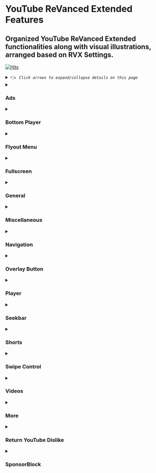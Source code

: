 # YouTube ReVanced Extended Features


## Organized YouTube ReVanced Extended functionalities along with visual illustrations, arranged based on RVX Settings.

[![Hits](https://hits.sh/github.com/kazimmt/rvx-features/hits.svg)](https://hits.sh/github.com/kazimmt/rvx-features/hits/)

<details><summary> 👈 <code><i> Click arrows to expand/collapse details on this page </i></code></summary></details>

<details>
<summary>

### Ads</summary>
<img src="/assets/youtube/header/ads.jpg" >
  
**Hide general ads**
>Removes general ads.
<img src="/assets/youtube/ads/hide-general-ads.jpg" >

**Hide image shelf**
>Hides image shelves from YouTube Feed
<img src="/assets/youtube/ads/hide-image-shelf.jpg" >

**Hide merchandise shelf**
>Hides merchandise ads from feed.
<img src="/assets/youtube/ads/hide-merchandise-shelf.jpg" >

**Hide paid promotion banner**
>Hides paid promotion banner from video
<img src="/assets/youtube/ads/hide-paid-promotion-banner.jpg" >

**Hide self sponsored cards**
>Hides self sponsored cards under video info.
<img src="/assets/youtube/ads/hide-self-sponsored-card.jpg" >

**View product Banner**
>Hides View products Banner from Video Player
<img src="/assets/youtube/ads/hide-view-products-banner.jpg" >

**Web search result**
>Hides web search results from search feed.
<img src="/assets/youtube/ads/hide-web-search-result.jpg" >

**Hide video ads**
>Removes ads in the video player.
<img src="/assets/youtube/ads/hide-video-ads.jpg" >

**Hide get premium**
>Hides the YouTube Premium promotion banner between the player and video description.
<img src="/assets/youtube/ads/hide-get-premium.jpg" >
</details>

<details>
<summary>

### Bottom Player</summary>
<img src="/assets/youtube/header/bottom-player.jpg" >

**Button container**

**Hide button container**
>Adds the options to hide action buttons under a video.
<img src="/assets/youtube/bottom-player/hide-button-container.jpg" >

**Comments**

**Hide channel guidelines**
>Hide community guidelines from comments.
<img src="/assets/youtube/bottom-player/hide-channel-guidelines.jpg" >

**Hide comments section**
>Adds options to hide comment component under a video.
<img src="/assets/youtube/bottom-player/hide-comment-section.jpg" >

**Hide thanks button**
>Hides super thanks button from comments.
<img src="/assets/youtube/bottom-player/hide-thanks-button.jpg" >

**Hide preview comment**
>Hides preview from comments
<img src="/assets/youtube/bottom-player/hide-preview-comment.jpg" >
</details>

<details>
<summary>

### Flyout Menu</summary>
<img src="/assets/youtube/header/flyout-menu.jpg" >

**Feed flyout panel**

**Hide feed flyout menu**
>Hides components from feed flyout menu.
<img src="/assets/youtube/flyout-menu/hide-feed-flyout-menu.jpg" >

**Player flyout panel**

**Enable old quality layout**
>Enables the original quality flyout menu.
<img src="/assets/youtube/flyout-menu/enable-old-quality-layout.jpg" >

**Hide flyout panel**
>Adds options to hide player settings flyout panel.
<img src="/assets/youtube/flyout-menu/hide-flyout-panel.jpg" >
</details>

<details>
<summary>

### Fullscreen</summary>
<img src="/assets/youtube/header/fullscreen.jpg" >

**Hide autoplay preview**
>Hides the autoplay preview container in the fullscreen.
<img src="/assets/youtube/fullscreen/hide-autoplay-preview.jpg" >

**Hide endscreen overlay**
>Hides endscreen overlay when swiping up while in fullscreen and at the end of videos.
<img src="/assets/youtube/fullscreen/hide-endscreen-overlay.jpg" >

**Hide fullscreen panels**
>Hides video description and comments panel in fullscreen view.
<img src="/assets/youtube/fullscreen/hide-fullscreen-panels.jpg" >

**Quick actions**

**Hide quick actions container**
>Adds the options to hide quick actions components in the fullscreen.
<img src="/assets/youtube/fullscreen/hide-quick-actions-container.jpg" >
```
You can also hide them separately.
```

**Experimental Flags**

**Enable compact controls overlay**
>Compact all control overlay in fullscressn.
<img src="/assets/youtube/fullscreen/enable-compact-controls-overlay.jpg"
</details>

<details>
<summary>

### General</summary>
<img src="/assets/youtube/header/general.jpg" >

**Disable forced auto captions**
>Disable forced captions from being automatically enabled.
<img src="/assets/youtube/general/disable-forced-auto-caption.jpg" >

**Enable tablet mini player**
>Enables the tablet mini player layout.
<img src="/assets/youtube/general/enable-tablet-mini-player.jpg" >

**Enable wide search bar**
>Replaces the search icon with a wide search bar. This will hide the YouTube logo when active.
<img src="/assets/youtube/general/enable-wide-search-bar.jpg" >

**Hide account menu**
>Hide account menu elements.
<img src="/assets/youtube/general/hide-account-menu-elements.jpg" >

**Hide auto player popup panels**
>Hide automatic popup panels (playlist or live chat) on video player.
<img src="/assets/youtube/general/hide-auto-player-popup.jpg" >

**Hide category bar**
>Hide the category bar at the top of the feed, at the top of related videos & from search result.
<img src="/assets/youtube/general/hide-category-bar.jpg" >

**Hide channel avatar section**
>Hides the channel avatar section of the subscription feed.
<img src="/assets/youtube/general/hide-channel-avatar-section.jpg" >

**Hide crowdfunding box**
>Hides the crowdfunding box between the player and video description.
<img src="/assets/youtube/general/hide-crowdfunding-box.jpg" >

**Hide email address**
>Hides the email address(handle) in the account switcher.
<img src="/assets/youtube/general/hide-email-address.jpg" >

**Hide floating microphone**
>Hide floating microphone button from search page.
<img src="/assets/youtube/general/hide-floating-microphone.jpg" >

**Hide load more button**
>Hides load more ˅ / show more ˅ button on search feed.
<img src="/assets/youtube/general/hide-load-more-button.jpg" >

**Hide mix playlists**
>Removes mix playlists from home feed and video player.
<img src="/assets/youtube/general/hide-mix-playlist.jpg" >

**Hide snackbar**
>Hides the snackbar action popup.
<img src="/assets/youtube/general/hide-snackbar.jpg" >

**Hide suggestions shelf**
>Hides the Breaking news/top news, continue watching, Explore more channels, Shopping & watch it again shelves.
<img src="/assets/youtube/general/hide-suggestions-shelf.jpg" >

**Hide trending searches**
>Hide trending searches in the search bar.
<img src="/assets/youtube/general/hide-search-terms.jpg" >

**Header switch**
>Add switch to change header. [Regular or Premium]
<img src="/assets/youtube/general/header-switch.jpg" >

**Layout**

**Hide album cards**
>Hides the album cards below the artist description.
<img src="/assets/youtube/general/hide-album-cards.jpg" >

**Hide browse store button**
>Hide browse store button from any channel.

**Hide channel member shelf**
>Hide member shelf from channel.
<img src="/assets/youtube/general/hide-channel-member-shelf.jpg" >

**Hide community post**
>Hides community posts on the homepage tab & also from subscriptions feed.
<img src="/assets/youtube/general/hide-community-post.jpg" >

**Hide expandable chip under video**
>Hides expandable chip under video
<img src="/assets/youtube/general/hide-expandable-chip.jpg" >

**Hide feed surveys**
>Hides survey on the homepage and subscription feed
<img src="/assets/youtube/general/hide-feed-survey.jpg" >

**Hide gray description**
>Hides 'People also watched this video' under a video
<img src="/assets/youtube/general/hide-gray-description.jpg" >

**Hide gray seperator**
>Hides annoying gray lines between Video & Community Post
<img src="/assets/youtube/general/hide-gray-seperator.jpg" >

**Hide info panels**
>Hides important information panels from feed/search
<img src="/assets/youtube/general/hide-info-panels.jpg" >

**Hide join Button**
>Hides join button in channelbar.
<img src="/assets/youtube/general/hide-join-button.jpg" >

**Hide latest posts**
>Hides latest posts panels from feed
<img src="/assets/youtube/general/hide-latest-post.jpg" >

**Hide medical panels**
>Hides medical panels from feed/search
<img src="/assets/youtube/general/hide-medical-panels.jpg" >

**Hide movies shelf**
>Hides movies shelf from search
<img src="/assets/youtube/general/hide-movies-shelf.jpg" >

**Hide official header**
>Hides official header from any search result
<img src="/assets/youtube/general/hide-official-header.jpg" >

**Hide Ticket shelf**
>Hides ticket shelf of any upcoming events from search & related videos.
<img src="/assets/youtube/general/hide-ticket-shelf.jpg" >

**Hide timed reaction**
>Hides Timed Reaction from video comments/live chat
<img src="/assets/youtube/general/hide-timed-reaction.jpg" >

**Description**

**Hide Chapters**
>Hides chapters from video description
<img src="/assets/youtube/general/hide-chapters.jpg" >

**Hide music section**
>Hides music section from video description
<img src="/assets/youtube/general/hide-music-section.jpg" >

**Hide place section**
>Hides place section from video description
<img src="/assets/youtube/general/hide-place-section.jpg" >

**Hide transcript section**
>Hides transcript section from video description
<img src="/assets/youtube/general/hide-transcript.jpg" >
</details>

<details>
<summary>

### Miscellaneous</summary>
<img src="/assets/youtube/header/miscellaneous.jpg" >

**Bypass ambient mode restrictions**
>Bypass ambient mode restrictions in battery saver mode.
<img src="/assets/youtube/miscellaneous/bypass-ambient-mode-restriction.jpg" >

**Enable external browser**
>Open URL outside the app in an external browser.
<img src="/assets/youtube/miscellaneous/enable-external-browser.jpg" >

**Enable new splash screen**
>Enabled the new splash screen (android 12+) tested by google.
<img src="/assets/youtube/miscellaneous/enable-new-splash-screen.jpg" >

**Enable open links directly**
>Skips over redirection URLs to external links.
<img src="/assets/youtube/miscellaneous/enable-open-links-directly.jpg" >

**Double back timeout**
>Set the number of seconds the double press back to exit.
<img src="/assets/youtube/miscellaneous/double-back-timeout.jpg" >

**Open default app settings**
>It allows you to set YouTube ReVanced Extended as default to open YouTube Links from anywhere.
<img src="/assets/youtube/miscellaneous/open-default-app-settings.jpg" >

**Open microG**
>Settings to Access MicroG Settings from YT directly.
<img src="/assets/youtube/miscellaneous/open-microg.jpg" >

***Experimental Flags***

**Disable quic Protocol**
>Disable CronetEngine's QUIC protocol. Read More: https://t.me/ReVancedBuildMMT/56259

**Enable force opus codec**
>Apply Opus codec instead of mp4a audio codec.
<img src="/assets/youtube/miscellaneous/enable-force-opus-codec.jpg" >

**Enable phone layout**
>Tricks the Tablet dpi to use some phone layout. (Community posts & Hide mix playlist will be availabe on tablet)
<img src="/assets/youtube/miscellaneous/enable-phone-layout.jpg" >

**Enable tablet layout**
>Tricks your phone dpi to change some layouts to Tablet layout (Community posts will not be available)
<img src="/assets/youtube/miscellaneous/enable-tablet-layout.jpg" >

**Enable VP9 codec**
>Forces the VP9 codec for videos. same vp9 codec setting that existed in Vanced. If your device is old enough or if your device's hardware specification isn't good enough. This option may work for you.
!<img src="/assets/youtube/miscellaneous/enable-vp9-codec.jpg" >

**Import / export setting**
>Options to Export Import ReVanced Extended Settings.
<img src="/assets/youtube/miscellaneous/import-export-settings.jpg" >

**Spoof app version**
>Spoof YouTube version to any old version to access some old features.
<img src="/assets/youtube/miscellaneous/spoof-app-version.jpg" >

```
Using Edit spoof app version, you can manually type any app version
```

**Spoof players parameter**
>Spoofs player parameters to prevent playback issues. You can also change Spoof player parameter type inside same settings. There are two types of Parameter. 1. **Player parameters of shorts**, 2. **Player parameters of incognito mode**. Try another if one doesn't work for you.
<img src="/assets/youtube/miscellaneous/spoof-player-parameter.jpg" >

```
Don't forget to read side effects
```
</details>

<details>
<summary>

### Navigation</summary>
<img src="/assets/youtube/header/navigation.jpg" >

***Change homepage***

**Change homepage to subscriptions**
>Changes homepage to subscription feed. [When you start the app, the main feed becomes the subscription feed instead of the home feed]
<img src="/assets/youtube/navigation/change-homepage-to-subscription.jpg" >

**Enable tablet navigation Bar**
>Enables the tablet navigation bar.
<img src="/assets/youtube/navigation/enable-tablet-navigation-bar.jpg" >

***Hide navigation buttons***

**Hide create button**
>Hides create button from navigation.
<img src="/assets/youtube/navigation/hide-create-button.jpg" >

**Hide home button**
>Hides create button from navigation.
<img src="/assets/youtube/navigation/hide-home-button.jpg" >

**Hide library button**
>Hides library button from navigation.
<img src="/assets/youtube/navigation/hide-library-button.jpg" >

**Hide navigation label**
>Hides navigation button's label
<img src="/assets/youtube/navigation/hide-navigation-label.jpg" >

**Hide shorts button**
>Hides shorts button from navigation.
<img src="/assets/youtube/navigation/hide-shorts-button.jpg" >

**Hide subscriptions button**
>Hides subscriptions button from navigation.
<img src="/assets/youtube/navigation/hide-subscriptions-button.jpg" >

**Open library on app startup**
>When you start the app, the main page becomes the library instead of the home feed
<img src="/assets/youtube/navigation/open-library-on-app-startup.jpg" >

**Switch create with notification button**
>Switching the create button and notification button.
<img src="/assets/youtube/navigation/switch-create-with-notification.jpg" >
</details>

<details>
<summary>

### Overlay Button</summary>
<img src="/assets/youtube/header/overlay-button.jpg" >

**Always autorepeat button**
>Shows always autorepeat button on player. You can autorepeat any video by pressing this button.
<img src="/assets/youtube/overlay-button/always-autorepeat-button.jpg" >

**Copy video URL button**
>Shows copy video url button on player. You can copy video link directly by pressing this button.
<img src="/assets/youtube/overlay-button/copy-video-url-button.jpg" >

**Copy timestamp URL button**
>Shows copy timestamp url button on player. You can copy video link with current timestamp directly by pressing this button.
<img src="/assets/youtube/overlay-button/copy-timestamp-url-button.jpg" >

**External download button**
>Shows external button on player which allows you to download video locally.
<img src="/assets/youtube/overlay-button/external-download-button.jpg" >

**Speed dialog button**
>Shows speed dialog button on player. You can change/reset video speed using this button.
<img src="/assets/youtube/overlay-button/speed-dialog-button.jpg" >

**External downloader settings**
>Configure external download button with your favourite downloader app.
<img src="/assets/youtube/overlay-button/external-download-configure.jpg" >
To learn how to config, visit this: https://telegra.ph/Set-downloader-to-RVXRV-01-09
<details>
<summary>

***Experimental Flags***</summary>

**Hook download button**
>Hook native download button as external download button. Then native download button also work as a external downloader button.
<img src="/assets/youtube/overlay-button/hook-download-button.jpg" >
</details>
</details>

<details>
<summary>

### Player</summary>
<img src="/assets/youtube/header/player.jpg" >

**Hide audio track button**
>Hide the audio track button shown in the video player.

![](assets/youtube/player/Hide-audio-track-button.jpg)

**Hide autoplay button**
>Hides the captions button in the video player.

![](assets/youtube/player/Hide-autoplay-button.jpg)

**Hide captions button**
>Hides the captions button in the video player.

![](assets/youtube/player/Hide-captions-button.jpg)

**Hide cast button**
>Hides the cast button in the video player.

![](assets/youtube/player/Hide-cast-button.jpg)

**Hide channel watermark**
>Hides the channel watermark in the video player.

![](assets/youtube/player/Hide-channel-watermark.jpg)

**Hide collapse button**
>Hides the collapse button in the video player.

![](assets/youtube/player/Hide-collapse-button.jpg)

**Hide endscreen cards**
>Hides the suggested video cards at the end of a video.

![](assets/youtube/player/Hide-endscreen-cards.jpg)

**Hide info cards**
>Hides info-cards in videos.

![](assets/youtube/player/Hide-info-cards.jpg)

**Hide live chat button**
>Hides the live chat button in the video player (for old layout).

![](assets/youtube/player/Hide-live-chat-button.jpg)

**Hide player button background**
>Hides dark filter layer from player button.

![](assets/youtube/player/Hide-player-button-background.jpg)

**Hide player overlay filter**
>Removes the dark filter layer from player when you tap on it.

![](assets/youtube/player/Hide-player-overlay-filter.jpg)

**Hide previous & next button**
>Hides the previous and next button in the player controller.

![](assets/youtube/player/Hide-previous-and-next-button.jpg)

**Hide seek message**
>Hides the 'Slide left or right to seek' message container.

![](assets/youtube/player/Hide-seek-message.jpg)

**Hide speed overlay**
>Hides speed overlay in player.

![](assets/youtube/player/Hide-speed-overlay.jpg)

**Hide suggested actions**
>Hide the suggested actions bar inside the player.

![](assets/youtube/player/Hide-suggested-actions.jpg)

**Hide youtube music button**
>Hides the YouTube Music button in the video player.

![](assets/youtube/player/Hide-youtube-music-button.jpg)

***Experimental Flags***

**Hide film strip overlay**
>Hide flimstrip overlay on swipe controls.

![](assets/youtube/player/Hide-filmstrip-overlay.jpg)

***Haptic feedback***

**Disable haptic feedback in various situation**
>Disables haptic feed from below functionalities.

![](assets/youtube/player/Disable-haptic-feedback.jpg)
</details>

<details>
<summary>

### Seekbar</summary>
<img src="/assets/youtube/header/seekbar.jpg" >

**Enable custom seekbar color**
>Adds an option to change dark mode gray seekbar color to any color.

![](assets/youtube/seekbar/Enable-custom-seekbar-color.jpg)

>You can set any color with hex color code.

**Enable new thumbnail preview**
>Enables a new type of thumbnail preview.

![](assets/youtube/seekbar/Enable-new-thumbnail-preview.jpg)

**Enable seekbar tapping**
>Enables tap-to-seek on the seekbar of the video player.

![](assets/youtube/seekbar/Enable-seekbar-tapping.jpg)

**Enable time stamp speed**
>Adds the current video speed in brackets next to the current time.

![](assets/youtube/seekbar/Enable-timestamp-speed.jpg)

**Hide seekbar in video player**
>Hides the seekbar in video player.

![](assets/youtube/seekbar/Hide-seekbar-in-video-player.jpg)

**Hide seekbar in video thumbnails**
>Hides the seekbar in video thumbnails.

![](assets/youtube/seekbar/Hide-seekbar-in-video-thumbnails.jpg)

**Hide time stamp**
>Hides timestamp in video player.

![](assets/youtube/seekbar/Hide-time-stamp.jpg)
</details>

<details>
<summary>

### Shorts</summary>
<img src="/assets/youtube/header/shorts.jpg" >

**Hide shorts shelf**
>Hides shorts shelf from Feed.

![](assets/youtube/shorts/Hide-shorts-shelf.jpg)

***Shorts player***

**Disable shorts player at app startup**
>Disables playing YouTube Shorts when launching YouTube.

https://github.com/kazimmt/RVX-Features/assets/82371061/9e0dcdfd-fe78-44c5-bc23-8a1b22011413

**Hide comments button**
>Hides comments button from shorts.

![](assets/youtube/shorts/Hide-comments-button.jpg)

**Hide dislike button**
>Hides dislike button in shorts

![](assets/youtube/shorts/Hide-dislike-button.jpg)

**Hide info panels**
>Hides important info panel in shorts. 

![](assets/youtube/shorts/Hide-info-panels.jpg)

**Hide join button**
>Hides join button in shorts.

![](assets/youtube/shorts/Hide-join-button.jpg)

**Hide like button**
>Hides like button in shorts.

![](assets/youtube/shorts/Hide-like-button.jpg)

**Hide paid promotion banner**
>Hides paid promotion banner in shorts.

![](assets/youtube/shorts/Hide-paid-promotion-banner.jpg)

**Hide remix button**
>Hides remix button in shorts

![](assets/youtube/shorts/Hide-remix-button.jpg)

**Hide share button**
>Hides share button in shorts.

![](assets/youtube/shorts/Hide-share-button.jpg)

**Hide subscrioptions button**
>Hides subscription button in shorts.

![](assets/youtube/shorts/Hide-subscription-button.jpg)

**Hide thanks button**
>Hide thanks button in shorts comments.

![](assets/youtube/shorts/Hide-thanks-button.jpg)

***Experimental Flags***

**Hide navigation bar**
>Hides navigation bar when playing shorts.

![](assets/youtube/shorts/Hide-navigation-bar.jpg)

**Hide toolbar**
>Hides toolbar from shorts.

![](assets/youtube/shorts/Hide-toolbar.jpg)
</details>

<details>
<summary>

### Swipe Control</summary>
<img src="/assets/youtube/header/swipe-control.jpg" >

**Enable auto-brightness by swiping**
>Makes the brightness of HDR videos follow the system default by swiping the player.

![](assets/youtube/swipe-control/Enable-auto-brightness-by-swiping.jpg)

**Enable brightness gesture**
>Enable brightness swipe control.

![](assets/youtube/swipe-control/Enable-brightness-gesture.jpg)

**Enable volume gesture**
>Enables volume swipe control.

![](assets/youtube/swipe-control/Enable-volume-gesture.jpg)

**Enable press-to-swipe gesture**
>Enables long press to swipe control instead of normal swipe.

**Enable press-to-swipe haptic feedback**
>Feels haptic feedback when try to use press-to-swipe gesture.

**Swipe background visibility**
>Can set the visibility of swipe overlay background.

**Swipe magnitude threshold**
>Can set the amount of threshold for swipe to occur.

**Swipe overlay text size**
>Can set the text size for swipe overlay. 

**Swipe overlay timeout**
>Can set the time (in millisecond) the overlay is visible.

***Experimental Flags***

**Disable auto HDR brightness**
>Disable the brightness to set HDR automatically.

**Enable save and restore brightness**
>Saves & restores the brightness when exiting or entering fullscreen.
</details>

<details>
<summary>

### Videos</summary>
<img src="/assets/youtube/header/videos.jpg" >

**Default video quality**
>Adds ability to set default video quality.

![](assets/youtube/video/Default-Video-Quality.jpg)

**Default playback speed**
>Adds ability to set default playback speed.

![](assets/youtube/video/Default-playback-speed.jpg)

**Disable HDR video**
>Disables HDR video experience.

![](assets/youtube/video/Disable-HDR-Video.jpg)

**Disable playback speed in live stream**
>Disables playback speed function in live stream.

**Enable custom playback speed**
>Adds more playback speed options.

![](assets/youtube/video/Enable-custom-playback-speed.jpg)

```
With edit custom playback speeds settings, you can manually type custom video speed you want
```

**Enable save video quality**
>Whenever you change the video quality while watching video, it remembers the new video quality.

![](assets/youtube/video/Enable-save-video-quality.jpg)

**Enable save video speed**
>Whenever you change the video speed while watching video, it remembers the new video speed.

![](assets/youtube/video/Enable-save-playback-speed.jpg)
</details>

<details>
<summary>

### More</summary>
<img src="/assets/youtube/header/more.jpg" >

**Add splash animation**
>Adds splash animation, which was removed in YT v18.19.36+. This patch cannot be used with custom-branding-icon patch.
>Animation only works in Android 12+ devices.

**Custom branding icon mmt**
>Changes the YouTube launcher icon to MMT.

**Custom branding youtube name**
>Rename the YouTube app to the name specified in options.json.

**Custom package name**
>Specifies the package name for YouTube and YT Music in the MicroG build.

**Enable debug logging**
>Adds debugging options.

**Enable minimized playback**
>Enables minimized and background playback.

![](assets/youtube/more/Enable-minimized-playback.jpg)

**Force hide player button background**
>Force removes the background from the video player buttons.

![](assets/youtube/more/Force-hide-player-button-background.jpg)

**Hide pip notification**
>Disable pip notification when you first launch pip mode.

![](assets/youtube/more/Hide-pip-notification.jpg)

**Hide tooltip content**
>Hides the tooltip box that appears on first install.

![](assets/youtube/more/Hide-tooltip-content.jpg)

**Language switch**
>Add in-app language switch toggle.

![](assets/youtube/more/Language-switch.jpg)

**MaterialYou**
>Applies the MaterialYou theme for Android 12+ to YouTube.

![](assets/youtube/more/MaterialYou.jpg)

**Settings**
>Applies mandatory patches to implement ReVanced settings into the application.

![](assets/youtube/more/settings.jpg)

**Theme**
>Change the app's theme to the values specified in options.json. [by default: Black]

![](assets/youtube/more/Theme.jpg)

**Translations**
>Add Crowdin translations for YouTube ReVanced Extended settings.

![](assets/youtube/more/Translations.jpg)

```
Settings for some of these features are not available in ReVanced Extended Settings Page
```
</details>

<details>
<summary>

### Return YouTube Dislike</summary>
<img src="/assets/youtube/header/return-youtube-dislike.jpg" >

**Enable Return YouTube Dislike**
>Shows the dislike count of videos using the Return YouTube Dislike API.

![](assets/youtube/return-youtube-dislike/Enable-Return-YouTube-Dislike.jpg)

**Show dislikes on Shorts**
>Return YouTube Dislike now support Shorts videos. It also shows the dislike count of shorts video using the RYD API.

![](assets/youtube/return-youtube-dislike/Show-dislikes-on-Shorts.jpg)

**Dislikes as percentage**
>It counts dislikes as a percentage of the number.

![](assets/youtube/return-youtube-dislike/Dislikes-as-percentage.jpg)

**Compact like button**
>Like button styled for minimum width.

![](assets/youtube/return-youtube-dislike/Compact-like-button.jpg)
</details>

<details>
<summary>

### SponsorBlock</summary>
<img src="/assets/youtube/header/sponsorblock.jpg" >

***Work in progress!!***

**Enable SponsorBlock**
>Integrates SponsorBlock which allows skipping undesired video segments, such as sponsored content.

***Appearance***

**Show voting button**

**Use compact skip button**

**Automatically hide skip button**

**Show a toast when skipping automatically**

**Show video length without segment**

**Change segment behaviour**

***Creating new segment***

**Show create new segment button**

**Adjust new segment step**
</details>

